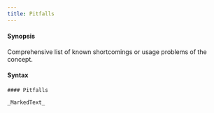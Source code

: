 ```yaml
---
title: Pitfalls
---
```


#### Synopsis

Comprehensive list of known shortcomings or usage problems of the concept.

#### Syntax

```
#### Pitfalls

_MarkedText_
```

